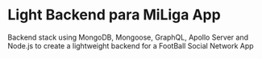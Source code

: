 # Light Backend para MiLiga App
Backend stack using MongoDB, Mongoose, GraphQL, Apollo Server and Node.js to create a lightweight backend for a FootBall Social Network App
